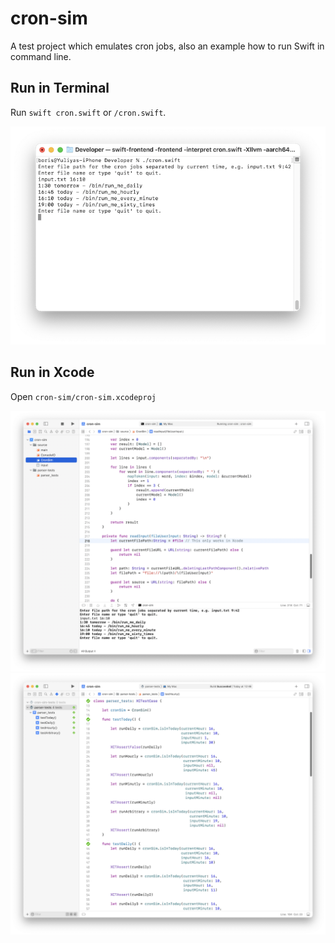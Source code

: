 # cron-sim
A test project which emulates cron jobs, also an example how to run Swift in command line.

## Run in Terminal

Run `swift cron.swift` or `/cron.swift`.

![](Terminal.png)

## Run in Xcode

Open `cron-sim/cron-sim.xcodeproj`

![](Xcode.png)
![](Tests.png)
